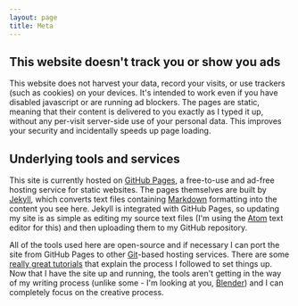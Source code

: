 ```yaml
---
layout: page
title: Meta
---
```


## This website doesn't track you or show you ads

This website does not harvest your data, record your visits, or use trackers (such as cookies) on your devices. It's intended to work even if you have disabled javascript or are running ad blockers. The pages are static, meaning that their content is delivered to you exactly as I typed it up, without any per-visit server-side use of your personal data. This improves your security and incidentally speeds up page loading.

## Underlying tools and services

This site is currently hosted on [GitHub Pages](https://pages.github.com/), a free-to-use and ad-free hosting service for static websites. The pages themselves are built by [Jekyll](https://jekyllrb.com/), which converts text files containing [Markdown](https://daringfireball.net/projects/markdown/) formatting into the content you see here. Jekyll is integrated with GitHub Pages, so updating my site is as simple as editing my source text files (I'm using the [Atom](https://atom.io/) text editor for this) and then uploading them to my GitHub repository. 

All of the tools used here are open-source and if necessary I can port the site from GitHub Pages to other [Git](https://git-scm.com/)-based hosting services. There are some [really great tutorials](http://jmcglone.com/guides/github-pages/) that explain the process I followed to set things up. Now that I have the site up and running, the tools aren't getting in the way of my writing process (unlike some - I'm looking at you, [Blender](https://www.blender.org/)) and I can completely focus on the creative process.







 

